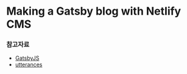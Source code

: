 # Making a Gatsby blog with Netlify CMS

### 참고자료
- [GatsbyJS](https://www.gatsbyjs.org)
- [utterances](https://utteranc.es/)